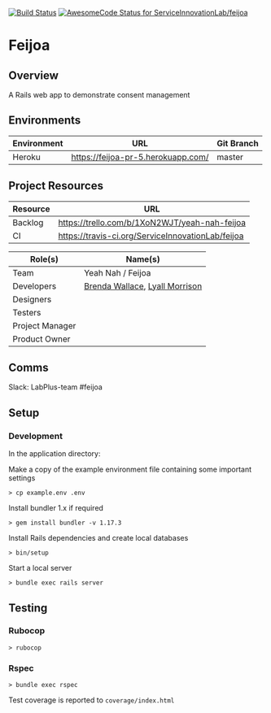 [![Build Status](https://travis-ci.org/ServiceInnovationLab/feijoa.svg?branch=master)](https://travis-ci.org/ServiceInnovationLab/feijoa)
[![AwesomeCode Status for ServiceInnovationLab/feijoa](https://awesomecode.io/projects/69ea27b0-0d2e-40b5-bb92-e1c4ad1a5b1b/status)](https://awesomecode.io/repos/ServiceInnovationLab/feijoa)

# Feijoa

## Overview
A Rails web app to demonstrate consent management

## Environments
**Environment** | **URL**  | **Git Branch**
---    | ---                                | ---    |
Heroku | https://feijoa-pr-5.herokuapp.com/ | master |

## Project Resources

**Resource** | **URL**
---     | ---
Backlog | https://trello.com/b/1XoN2WJT/yeah-nah-feijoa
CI      | https://travis-ci.org/ServiceInnovationLab/feijoa

**Role(s)** | **Name(s)**
---        | ---
Team       | Yeah Nah / Feijoa
Developers | [Brenda Wallace](https://github.com/Br3nda), [Lyall Morrison](https://github.com/lamorrison)
Designers |
Testers | 
Project Manager |
Product Owner |

## Comms
Slack: LabPlus-team #feijoa

## Setup

### Development
In the application directory:

Make a copy of the example environment file containing some important settings

```
> cp example.env .env
```

Install bundler 1.x if required
```
> gem install bundler -v 1.17.3
```

Install Rails dependencies and create local databases
```
> bin/setup
```

Start a local server
```
> bundle exec rails server
```

## Testing

### Rubocop
```
> rubocop
```

### Rspec
```
> bundle exec rspec
```

Test coverage is reported to `coverage/index.html`